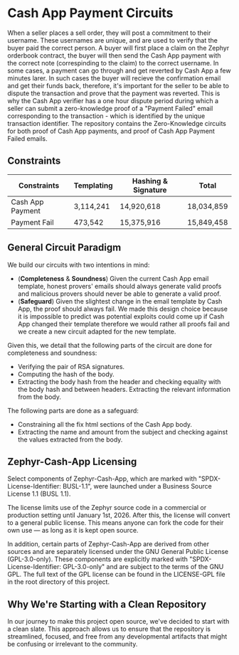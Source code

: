 # Cash App Payment Circuits

When a seller places a sell order, they will post a commitment to their username. These usernames are unique, and are used to verify that the buyer paid 
the correct person. A buyer will first place a claim on the Zephyr orderbook contract, the buyer will then send the Cash App payment with the correct note (correspinding
to the claim) to the correct username. In some cases, a payment can go through and get reverted by Cash App a few minutes larer. In such cases the buyer
will recieve the confirmation email and get their funds back, therefore, it's important for the seller to be able to dispute the transaction and prove that
the payment was reverted. This is why the Cash App verifier has a one hour dispute period during which a seller can submit a zero-knowledge proof of a "Payment
Failed" email corresponding to the transaction - which is identified by the unique transaction identifier. The repository contains the Zero-Knowledge circuits for both
proof of Cash App payments, and proof of Cash App Payment Failed emails.

## Constraints

| Constraints        | Templating | Hashing & Signature | Total |
|--------------------|-------|---------|------------|
| Cash App Payment   | 3,114,241 | 14,920,618 | 18,034,859 |
| Payment Fail       | 473,542 |15,375,916 | 15,849,458 |


## General Circuit Paradigm

We build our circuits with two intentions in mind:
- (**Completeness** & **Soundness**) Given the current Cash App email template, honest provers' emails should always generate valid proofs and malicious provers should never be able to generate a valid proof.
- (**Safeguard**) Given the slightest change in the email template by Cash App, the proof should always fail. We made this design choice because it is impossible to predict was potential exploits could come up if Cash App changed their template therefore we would rather all proofs fail and we create a new circuit adapted for the new template.

Given this, we detail that the following parts of the circuit are done for completeness and soundness:
- Verifying the pair of RSA signatures.
- Computing the hash of the body.
- Extracting the body hash from the header and checking equality with the body hash and between headers.
Extracting the relevant information from the body.

The following parts are done as a safeguard:
- Constraining all the fix html sections of the Cash App body.
- Extracting the name and amount from the subject and checking against the values extracted from the body.

## Zephyr-Cash-App Licensing

Select components of Zephyr-Cash-App, which are marked with "SPDX-License-Identifier: BUSL-1.1", were launched under a Business Source License 1.1 (BUSL 1.1).

The license limits use of the Zephyr source code in a commercial or production setting until January 1st, 2026. After this, the license will convert to a general public license. This means anyone can fork the code for their own use — as long as it is kept open source.

In addition, certain parts of Zephyr-Cash-App are derived from other sources and are separately licensed under the GNU General Public License (GPL-3.0-only). These components are explicitly marked with "SPDX-License-Identifier: GPL-3.0-only" and are subject to the terms of the GNU GPL. The full text of the GPL license can be found in the LICENSE-GPL file in the root directory of this project.

## Why We're Starting with a Clean Repository

In our journey to make this project open source, we've decided to start with a clean slate. This approach allows us to ensure that the repository is streamlined, focused, and free from any developmental artifacts that might be confusing or irrelevant to the community. 